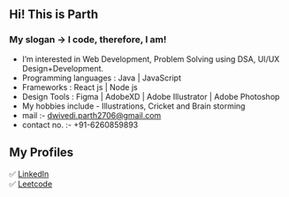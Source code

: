 ## Hi! This is Parth

### My slogan -> I code, therefore, I am!

-  I’m interested in Web Development, Problem Solving using DSA, UI/UX Design+Development.
-  Programming languages : Java | JavaScript
-  Frameworks : React js | Node js
-  Design Tools : Figma | AdobeXD | Adobe Illustrator | Adobe Photoshop
-  My hobbies include - Illustrations, Cricket and Brain storming
-  mail :- dwivedi.parth2706@gmail.com
-  contact no. :- +91-6260859893

## My Profiles
✅  [LinkedIn](www.linkedin.com/in/parthdwivedi2706) <br>
✅  [Leetcode](https://leetcode.com/parthdwivedy2706/)

